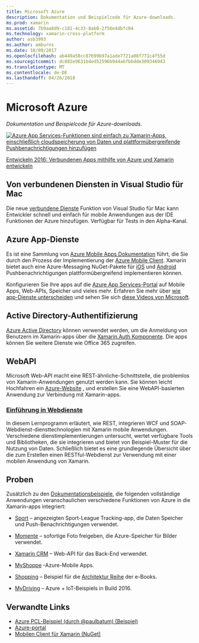 ```yaml
---
title: Microsoft Azure
description: Dokumentation und Beispielcode für Azure-downloads.
ms.prod: xamarin
ms.assetid: 7b9aa8d9-c181-4c33-8ab0-2f56e4dbfc04
ms.technology: xamarin-cross-platform
author: asb3993
ms.author: amburns
ms.date: 10/09/2017
ms.openlocfilehash: ab449a58cc87699b97a1ade7721a08f771c4f55d
ms.sourcegitcommit: dc882e9631b4ed52596b944a6fbbdde309346943
ms.translationtype: MT
ms.contentlocale: de-DE
ms.lasthandoff: 04/26/2018
---
```

# <a name="microsoft-azure"></a>Microsoft Azure

_Dokumentation und Beispielcode für Azure-downloads._

[ ![](images/evolve-mikej-azure-sml.png "Azure App Services-Funktionen sind einfach zu Xamarin-Apps, einschließlich cloudspeicherung von Daten und plattformübergreifende Pushbenachrichtigungen hinzufügen")](https://evolve.xamarin.com/session/56ec886fde91c6253c277bc6)

[Entwickeln 2016: Verbundenen Apps mithilfe von Azure und Xamarin entwickeln](https://evolve.xamarin.com/session/56ec886fde91c6253c277bc6)

## <a name="connected-services-in-visual-studio-for-mac"></a>Von verbundenen Diensten in Visual Studio für Mac

Die neue [verbundene Dienste](connected-services.md) Funktion von Visual Studio für Mac kann Entwickler schnell und einfach für mobile Anwendungen aus der IDE Funktionen der Azure hinzufügen. Verfügbar für Tests in den Alpha-Kanal.


## <a name="azure-app-services"></a>Azure App-Dienste

Es ist eine Sammlung von [Azure Mobile Apps Dokumentation](~/cross-platform/data-cloud/mobile-apps.md) führt, die Sie durch den Prozess der Implementierung der [Azure Mobile Client](https://www.nuget.org/packages/Microsoft.Azure.Mobile.Client/).
Xamarin bietet auch eine Azure-Messaging NuGet-Pakete für [iOS](https://www.nuget.org/packages/Xamarin.Azure.NotificationHubs.iOS/) und [Android](https://www.nuget.org/packages/Xamarin.Azure.NotificationHubs.Android/) Pushbenachrichtigungen plattformübergreifend implementieren können.

Konfigurieren Sie Ihre apps auf die [Azure App Services-Portal](https://portal.azure.com/) auf Mobile Apps, Web-APIs, Speicher und vieles mehr. Erfahren Sie mehr über [wie app-Dienste unterscheiden](http://azure.microsoft.com/updates/whats-new-with-azure-app-service/) und sehen Sie sich [diese Videos von Microsoft](http://azure.microsoft.com/campaigns/azure-march-announcement/).

## <a name="active-directory-authentication"></a>Active Directory-Authentifizierung

[Azure Active Directory](~/cross-platform/data-cloud/active-directory/index.md) können verwendet werden, um die Anmeldung von Benutzern im Xamarin-apps über die [Xamarin.Auth Komponente](https://www.nuget.org/packages/Xamarin.Auth/).
Die apps können Sie weitere Dienste wie Office 365 zugreifen.

## <a name="webapi"></a>WebAPI

Microsoft Web-API macht eine REST-ähnliche-Schnittstelle, die problemlos von Xamarin-Anwendungen genutzt werden kann.
Sie können leicht Hochfahren ein [Azure-Website](https://trywebsites.azurewebsites.net/) , und erstellen Sie eine WebAPI-basierten Anwendung zur Verbindung mit Xamarin-apps.


###  <a name="introduction-to-web-servicescross-platformdata-cloudweb-servicesindexmd"></a>[Einführung in Webdienste](~/cross-platform/data-cloud/web-services/index.md)

In diesem Lernprogramm erläutert, wie REST, integrieren WCF und SOAP-Webdienst-diensttechnologien mit Xamarin mobile Anwendungen. Verschiedene dienstimplementierungen untersucht, wertet verfügbare Tools und Bibliotheken, die sie integrieren und bietet von Beispiel-Muster für die Nutzung von Daten. Schließlich bietet es eine grundlegende Übersicht über die zum Erstellen einen RESTful-Webdienst zur Verwendung mit einer mobilen Anwendung von Xamarin.

## <a name="samples"></a>Proben

Zusätzlich zu den [Dokumentationsbeispiele](https://github.com/xamarin/mobile-samples/tree/master/Azure), die folgenden vollständige Anwendungen veranschaulichen verschiedene Funktionen von Azure in die Xamarin-apps integriert:

- [Sport](https://github.com/xamarin/Sport) – angezeigten Sport-League Tracking-app, die Daten Speicher und Push-Benachrichtigungen verwendet.
- [Momente](https://github.com/pierceboggan/Moments) – sofortige Foto freigeben, die Azure-Speicher für Bilder verwendet.
- [Xamarin CRM](https://github.com/xamarin/app-crm) – Web-API für das Back-End verwendet.
- [MyShoppe](https://github.com/jamesmontemagno/MyShoppe) -Azure-Mobile Apps.

- [Shopping](https://github.com/dotnet-architecture/eShopOnContainers) – Beispiel für die [Architektur Reihe](https://www.microsoft.com/net/learn/architecture) der e-Books.
- [MyDriving](https://azure.microsoft.com/campaigns/mydriving/) – Azure + IoT-Beispiels in Build 2016.


## <a name="related-links"></a>Verwandte Links

- [Azure PCL-Beispiel (durch @paulbatum) (Beispiel)](https://github.com/paulbatum/mobile-services-xamarin-pcl)
- [Azure-portal](http://azure.microsoft.com/)
- [Mobilen Client für Xamarin (NuGet)](https://www.nuget.org/packages/Microsoft.Azure.Mobile.Client/)

